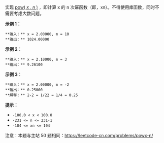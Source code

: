 实现 [pow( _x_ , _n_ )](https://www.cplusplus.com/reference/valarray/pow/) ，即计算
x 的 n 次幂函数（即，xn）。不得使用库函数，同时不需要考虑大数问题。

**示例 1：**

    
    
    **输入：** x = 2.00000, n = 10
    **输出：** 1024.00000
    

**示例 2：**

    
    
    **输入：** x = 2.10000, n = 3
    **输出：** 9.26100

**示例 3：**

    
    
    **输入：** x = 2.00000, n = -2
    **输出：** 0.25000
    **解释：** 2-2 = 1/22 = 1/4 = 0.25

**提示：**

  * `-100.0 < x < 100.0`
  * `-231 <= n <= 231-1`
  * `-104 <= xn <= 104`

注意：本题与主站 50 题相同：<https://leetcode-cn.com/problems/powx-n/>

